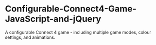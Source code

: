 # Configurable-Connect4-Game-JavaScript-and-jQuery
A configurable Connect 4 game - including multiple game modes, colour settings, and animations.
